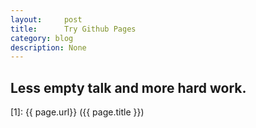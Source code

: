 ```yaml
---
layout:     post
title:      Try Github Pages
category: blog
description: None
---
```


## Less empty talk and more hard work.



[1]:    {{ page.url}}  ({{ page.title }})
